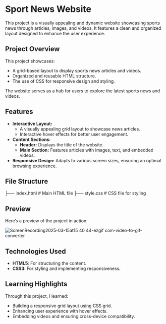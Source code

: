 # Sport News Website

This project is a visually appealing and dynamic website showcasing sports news through articles, images, and videos. It features a clean and organized layout designed to enhance the user experience.

## Project Overview
This project showcases:
- A grid-based layout to display sports news articles and videos.
- Organized and reusable HTML structure.
- The use of CSS for responsive design and styling.

The website serves as a hub for users to explore the latest sports news and videos.

## Features
- **Interactive Layout:**
  - A visually appealing grid layout to showcase news articles.
  - Interactive hover effects for better user engagement.
- **Content Sections:**
  - **Header:** Displays the title of the website.
  - **Main Section:** Features articles with images, text, and embedded videos.
- **Responsive Design:** Adapts to various screen sizes, ensuring an optimal browsing experience.

## File Structure
├── index.html          # Main HTML file
├── style.css           # CSS file for styling

## Preview
Here’s a preview of the project in action:

![ScreenRecording2025-03-15at15 40 44-ezgif com-video-to-gif-converter](https://github.com/user-attachments/assets/e2926487-7435-468c-8c68-9efe50f5532f)


## Technologies Used
- **HTML5**: For structuring the content.
- **CSS3**: For styling and implementing responsiveness.

## Learning Highlights
Through this project, I learned:
- Building a responsive grid layout using CSS grid.
- Enhancing user experience with hover effects.
- Embedding videos and ensuring cross-device compatibility.
